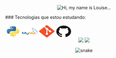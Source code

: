 
<p align="center">
  <picture>
    <source media="(prefers-color-scheme: dark)" srcset="https://github.com/user-attachments/assets/3b48c12d-4e52-407b-a358-525ec1e9d7a4">
    <source media="(prefers-color-scheme: light)" srcset="https://github.com/user-attachments/assets/94fbc6d1-a558-4b9d-8f52-5df3811add60">
    <img alt="Hi, my name is Louise..." src="https://github.com/user-attachments/assets/94fbc6d1-a558-4b9d-8f52-5df3811add60">
  </picture>
</p>
### Tecnologias que estou estudando:
<div style="display: inline_block"><br>
  <img align="center" alt="Python" height="40" width="50" src="https://raw.githubusercontent.com/devicons/devicon/master/icons/python/python-original.svg">
  <img align="center" alt="SQL" height="40" width="50" src="https://raw.githubusercontent.com/devicons/devicon/master/icons/mysql/mysql-original-wordmark.svg">
  <img align="center" alt="Git" height="40" width="50" src="https://raw.githubusercontent.com/devicons/devicon/master/icons/git/git-original.svg">
  <img align="center" alt="GitHub" height="40" width="50" src="https://raw.githubusercontent.com/devicons/devicon/master/icons/github/github-original.svg">
</div>
<div align="center">
  <img height="180em" src="https://github-readme-stats.vercel.app/api?username=louisedevs&show_icons=true&theme=dracula&include_all_commits=true&count_private=true"/>
  <img height="180em" src="https://github-readme-stats.vercel.app/api/top-langs/?username=louisedevs&layout=compact&langs_count=7&theme=dracula"/>
</div>
<p align="center">
  <picture>
    <source media="(prefers-color-scheme: dark)" srcset="dist/github-contribution-grid-snake-dark.svg" />
    <source media="(prefers-color-scheme: light)" srcset="dist/github-contribution-grid-snake.svg" />
    <img alt="snake" src="dist/github-contribution-grid-snake.svg" />
  </picture>
</p>
